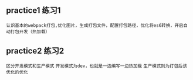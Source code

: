 ## practice1 练习1
`认识基本的webpack打包,优化图片，生成打包文件，配置打包路径，优化将es6转换，开启自动打包开发（热加载）`

## practice2 练习2
`区分开发模式和生产模式`
`开发模式为dev，也就是一边编写一边热加载`
`生产模式则为打包后该优化的优化`



